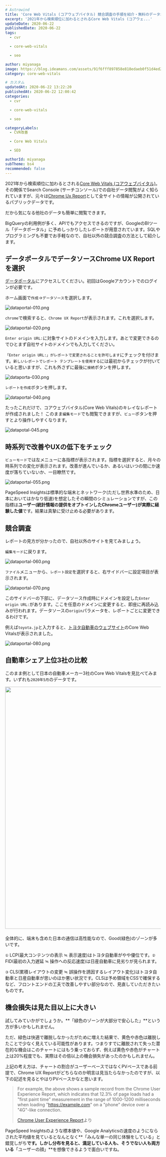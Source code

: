 ```yaml
---
# Astrowind
title: 'Core Web Vitals (コアウェブバイタル) 競合調査の手順を紹介・無料のデータポータルでプログラミングも不要'
excerpt: '2021年から検索順位に加わるとされるCore Web Vitals (コアウェ...'
updateDate: 2020-06-22
publishedDate: 2020-06-22
tags: 
  - cvr

  - core-web-vitals

  - seo

author: miyanaga
image: https://blog.ideamans.com/assets/91f6fff897858e818edaeb0f51d4ed2781539f41.png
category: core-web-vitals

# カスタム
updatedAt: 2020-06-22 13:22:20
publishedAt: 2020-06-22 12:00:42
categories: 
  - cvr

  - core-web-vitals

  - seo

categoryLabels: 
  - CVR改善

  - Core Web Vitals

  - SEO

authorId: miyanaga
subTheme: bs4
recommended: false
---
```


2021年から検索順位に加わるとされる[Core Web Vitals (コアウェブバイタル)](https://developers-jp.googleblog.com/2020/05/web-vitals.html)。その関係でSearch Console (サーチコンソール)での自社データ閲覧がよく知られていますが、元々は[Chrome Ux Report](https://developers.google.com/web/tools/chrome-user-experience-report)として全サイトの情報が公開されているパブリックデータです。

だから気になる他社のデータも簡単に閲覧できます。

BigQueryの利用例が多く、APIでもアクセスできるのですが、GoogleのBIツール「データポータル」に予めしっかりしたレポートが用意されています。SQLやプログラミングも不要でお手軽なので、自社以外の競合調査の方法として紹介します。

## データポータルでデータソースChrome UX Reportを選択

[データポータル](https://datastudio.google.com/u/0/navigation/reporting)にアクセスしてください。初回はGoogleアカウントでのログインが必要です。

ホーム画面で`作成`→`データソース`を選択します。

<img alt="dataportal-010.png" src="https://blog.ideamans.com/assets/dataportal-010.png" class="img-fluid thumbnail" />

`chrome`で検索すると、`Chrome UX Report`が表示されます。これを選択します。

<img alt="dataportal-020.png" src="https://blog.ideamans.com/assets/dataportal-020.png" class="img-fluid thumbnail" />

`Enter origin URL:`に対象サイトのドメインを入力します。あとで変更できるのでひとまず自社サイトのドメインでも入力してください。

`「Enter origin URL:」がレポートで変更されることを許可します`にチェックを付けます。`新しいレポートでレポート テンプレートを使用する`には最初からチェックが付いていると思いますが、これも外さずに最後に`接続`ボタンを押します。

<img alt="dataporta-030.png" src="https://blog.ideamans.com/assets/dataporta-030.png"  class="img-fluid thumbnail" />

`レポートを作成`ボタンを押します。

<img alt="dataportal-040.png" src="https://blog.ideamans.com/assets/dataportal-040.png" class="img-fluid thumbnail" />

たったこれだけで、コアウェブバイタル(Core Web Vitals)のキレイなレポートが作成されました！ このまま`編集モード`でも閲覧できますが、`ビュー`ボタンを押すとより操作しやすくなります。

<img alt="datapotal-045.png" src="https://blog.ideamans.com/assets/datapotal-045.png" class="img-fluid thumbnail" />

## 時系列で改善やUXの低下をチェック

`ビューモード`では左メニューに各指標が表示されます。指標を選択すると、月々の時系列での変化が表示されます。改善が進んでいるか、あるいはいつの間にか速度が落ちていないか、一目瞭然です。

<img alt="dataportal-055.png" src="https://blog.ideamans.com/assets/dataportal-055.png" class="img-fluid thumbnail" />

PageSpeed Insightsは標準的な端末とネットワーク(ただし世界水準のため、日本においてはかなり低速)を想定したその瞬間のシミュレーションですが、この指標は**ユーザー(統計情報の提供をオプトインしたChromeユーザー)が実際に経験した値**です。結果は真摯に受け止める必要があります。

## 競合調査

レポートの見方が分かったので、自社以外のサイトを見てみましょう。

`編集モード`に戻ります。

<img alt="dataportal-060.png" src="https://blog.ideamans.com/assets/dataportal-060.png" class="img-fluid thumbnail" />

`ファイル`メニューから、`レポート設定`を選択すると、右サイドバーに設定項目が表示されます。

<img alt="dataportal-070.png" src="https://blog.ideamans.com/assets/dataportal-070.png" class="img-fluid thumbnail" />

このサイドバーの下部に、データソース作成時にドメインを設定した`Enter origin URL:`があります。ここを任意のドメインに変更すると、即座に再読み込みが行われます。データソースの`origin`パラメータを、レポートごとに変更できるわけです。

例えば`toyota.jp`と入力すると、[トヨタ自動車のウェブサイト](https://toyota.jp/)のCore Web Vitalsが表示されました。

<img alt="dataportal-080.png" src="https://blog.ideamans.com/assets/dataportal-080.png" class="img-fluid thumbnail" />

## 自動車シェア上位3社の比較

このまま例として日本の自動車メーカー3社のCore Web Vitalsを見比べてみます。いずれも`2020年5月`のデータです。

<img alt="dataportal-compare.png" src="https://blog.ideamans.com/assets/91f6fff897858e818edaeb0f51d4ed2781539f41.png" width="1545" height="780" class="mt-image-center" style="text-align: center; display: block; margin: 0 auto 20px;" />

全体的に、端末も含めた日本の通信は高性能なので、Good(緑色)のゾーンが多いです。

`①` LCP(最大コンテンツの表示 ≒ 表示速度)はトヨタ自動車がやや優位です。`②` FID(最初の入力遅延 ≒ 操作への反応速度)は日産自動車に見劣りが見られます。

`③` CLS(累積レイアウトの変更 ≒ 誤操作を誘因するレイアウト変化)はトヨタ自動車と日産自動車が思いのほか悪い状況です。CLSは予め領域をCSSで確保するなど、フロントエンドの工夫で改善しやすい部分なので、見直していただきたいものです。

## 機会損失は見た目以上に大きい

試してみていかがでしょうか。**「緑色のゾーンが大部分で安心した」**という方が多いかもしれません。

ただ、緑色は快適で離脱しなかったがために増えた結果で、黄色や赤色は離脱したことで少なく見えている可能性があります。つまりすでに離脱されて失った潜在的な機会はこのチャートにはもう乗っておらず、例えば黄色や赤色がチャート上は20%程度でも、実際はその倍以上の機会損失があったのかもしれません。

上記の考え方は、チャートの割合がユーザーベースではなくPVベースである前提で、Chrome UX Reportがどちらなのか明言は見当たらなかったのですが、以下の記述を見るとやはりPVベースかなと思います。

> For example, the above shows a sample record from the Chrome User Experience Report, which indicates that 12.3% of page loads had a "first paint time" measurement in the range of 1000-1200 milliseconds when loading "<https://example.com>" on a "phone" device over a "4G"-like connection.
>
> [Chrome User Experience Report](https://developers.google.com/web/tools/chrome-user-experience-report)より

PageSpeed Insightsのような標本値や、Google Analyticsの速度のようにならされた平均値を見ているとなんとなく**「みんな単一の同じ体験をしている」と錯覚しがち**です。しかし分布を見ると、満足している人も、そうでない人も両方いる**「ユーザーの顔」**を想像できるようで面白いですね。
